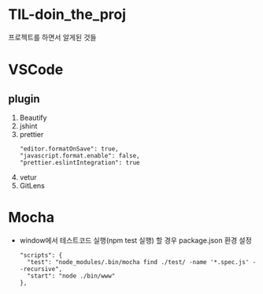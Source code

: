 # TIL-doin_the_proj

프로젝트를 하면서 알게된 것들

# VSCode

## plugin

1. Beautify
1. jshint
1. prettier
   ```
   "editor.formatOnSave": true,
   "javascript.format.enable": false,
   "prettier.eslintIntegration": true
   ```
1. vetur
1. GitLens



# Mocha

- window에서 테스트코드 실행(npm test 실행) 할 경우 package.json 환경 설정
  ```
  "scripts": {
    "test": "node_modules/.bin/mocha find ./test/ -name '*.spec.js' --recursive",
    "start": "node ./bin/www"
  },
  ```

   
